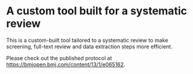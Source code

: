 # A custom tool built for a systematic review

This is a custom-built tool tailored to a systematic review to make screening, full-text review and data extraction steps more efficient.

Please check out the published protocol at https://bmjopen.bmj.com/content/13/1/e065162.

